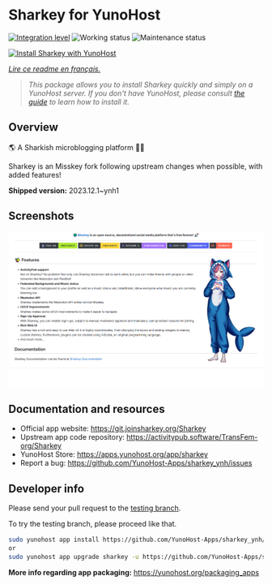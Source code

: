 <!--
N.B.: This README was automatically generated by https://github.com/YunoHost/apps/tree/master/tools/readme_generator
It shall NOT be edited by hand.
-->

# Sharkey for YunoHost

[![Integration level](https://dash.yunohost.org/integration/sharkey.svg)](https://dash.yunohost.org/appci/app/sharkey) ![Working status](https://ci-apps.yunohost.org/ci/badges/sharkey.status.svg) ![Maintenance status](https://ci-apps.yunohost.org/ci/badges/sharkey.maintain.svg)

[![Install Sharkey with YunoHost](https://install-app.yunohost.org/install-with-yunohost.svg)](https://install-app.yunohost.org/?app=sharkey)

*[Lire ce readme en français.](./README_fr.md)*

> *This package allows you to install Sharkey quickly and simply on a YunoHost server.
If you don't have YunoHost, please consult [the guide](https://yunohost.org/#/install) to learn how to install it.*

## Overview

🌎 A Sharkish microblogging platform 🦈🚀 

Sharkey is an Misskey fork following upstream changes when possible, with added features!



**Shipped version:** 2023.12.1~ynh1

## Screenshots

![Screenshot of Sharkey](./doc/screenshots/screenshot-desktop.png)

## Documentation and resources

* Official app website: <https://git.joinsharkey.org/Sharkey>
* Upstream app code repository: <https://activitypub.software/TransFem-org/Sharkey>
* YunoHost Store: <https://apps.yunohost.org/app/sharkey>
* Report a bug: <https://github.com/YunoHost-Apps/sharkey_ynh/issues>

## Developer info

Please send your pull request to the [testing branch](https://github.com/YunoHost-Apps/sharkey_ynh/tree/testing).

To try the testing branch, please proceed like that.

``` bash
sudo yunohost app install https://github.com/YunoHost-Apps/sharkey_ynh/tree/testing --debug
or
sudo yunohost app upgrade sharkey -u https://github.com/YunoHost-Apps/sharkey_ynh/tree/testing --debug
```

**More info regarding app packaging:** <https://yunohost.org/packaging_apps>